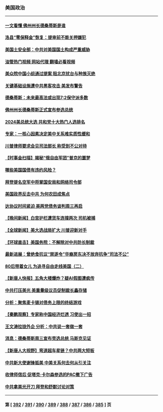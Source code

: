### 美国政治
---
#### [一文看懂 佛州州长德桑蒂斯是谁](../../pages/ncid1078159/n14003387.md?05250845) 
#### [洛县“零保释金”恢复：提审前不能关押嫌犯](../../pages/ncid1078159/n14003349.md?05250845) 
#### [美国土安全部：中共对美国国土构成严重威胁](../../pages/ncid1078159/n14003362.md?05250845) 
#### [油管热门视频 网站代理 翻墙必看视频](http://138.2.39.72:81/youtube.html?epic-marker?05250845)
#### [美众院中国小组通过提案 阻北京扰台与种族灭绝](../../pages/ncid1078159/n14003358.md?05250845) 
#### [关键基础设施遭中共黑客攻击 美发布警告](../../pages/ncid1078159/n14003389.md?05250845) 
#### [德桑蒂斯：未来最高法或出现7:2保守派多数](../../pages/ncid1078159/n14003315.md?05250845) 
#### [佛州州长德桑蒂斯正式宣布参选总统](../../pages/ncid1078159/n14003383.md?05250845) 
#### [2024美总统大选 共和党十大热门人选排名](../../pages/ncid1078159/n14003307.md?05250845) 
#### [专家：一核心因素决定美中关系难实质性缓和](../../pages/ncid1078159/n14003322.md?05250845) 
#### [川普律师要求会见司法部长 称受到不公对待](../../pages/ncid1078159/n14003267.md?05250845) 
#### [【时事金扫描】揭秘“俄自由军团”普京的噩梦](../../pages/ncid1078159/n14003329.md?05250845) 
#### [哪些美国国债有违约风险？](../../pages/ncid1078159/n14003259.md?05250845) 
#### [拜登提名空军中将掌国安局和网络司令部](../../pages/ncid1078159/n14003262.md?05250845) 
#### [美国政界反击中共 为何农田成焦点](../../pages/ncid1078159/n14003260.md?05250845) 
#### [达协议时间紧迫 美两党债务谈判周三再启](../../pages/ncid1078159/n14003231.md?05250845) 
#### [【晚间新闻】白宫护栏遭货车连撞两次 司机被捕](../../pages/ncid1078159/n14003064.md?05250845) 
#### [【全球新闻】美大选战局扩大 川普迎新对手](../../pages/ncid1078159/n14003061.md?05250845) 
#### [【环球直击】美国务院：不解除对中共防长制裁](../../pages/ncid1078159/n14002683.md?05250845) 
#### [最新进展：曾绝食抗议“禁逐令”华裔房东决不放弃抗争“司法不公”](../../pages/ncid1078159/n14002953.md?05250845) 
#### [80后带着女儿 为追寻自由走线美国（二）](../../pages/ncid1078159/n14002930.md?05250845) 
#### [【新唐人快报】五角大楼爆炸？疑AI假图遭疯传](../../pages/ncid1078159/n14002710.md?05250845) 
#### [中共打压美光 美重量级议员促制裁长鑫存储](../../pages/ncid1078159/n14002702.md?05250845) 
#### [分析：聚焦麦卡锡对债务上限的终结游戏](../../pages/ncid1078159/n14002626.md?05250845) 
#### [【秦鹏观察】专家称中国经济烂透 习使出一招](../../pages/ncid1078159/n14002767.md?05250845) 
#### [王文涛拉拢外企 分析：中共说一套做一套](../../pages/ncid1078159/n14002726.md?05250845) 
#### [消息：德桑蒂斯周三宣布竞选总统 马斯克见证](../../pages/ncid1078159/n14002652.md?05250845) 
#### [【新唐人大视野】弯道超车星链？中共两大短板](../../pages/ncid1078159/n14002690.md?05250845) 
#### [中共新大使谢锋抵美 中美关系何去何从引关注](../../pages/ncid1078159/n14002703.md?05250845) 
#### [收律师信后 促塔克‧卡尔森参选的PAC撤下广告](../../pages/ncid1078159/n14002686.md?05250845) 
#### [中共拿美光开刀 拜登和舒默讨论对策](../../pages/ncid1078159/n14002635.md?05250845) 

---
#### 第 [ [392](./392.md?05250845) / [391](./391.md?05250845) / [390](./390.md?05250845) / [389](./389.md?05250845) / [388](./388.md?05250845) / [387](./387.md?05250845) / [386](./386.md?05250845) / [385](./385.md?05250845) ] 页
